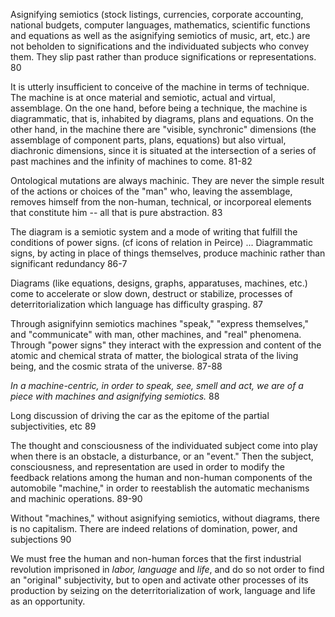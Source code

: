 Asignifying semiotics (stock listings, currencies, corporate accounting, national budgets, computer languages, mathematics, scientific functions and equations as well as the asignifying semiotics of music, art, etc.) are not beholden to significations and the individuated subjects who convey them. They slip past rather than produce significations or representations. 80

It is utterly insufficient to conceive of the machine in terms of technique. The machine is at once material and semiotic, actual and virtual, assemblage. On the one hand, before being a technique, the machine is diagrammatic, that is, inhabited by diagrams, plans and equations. On the other hand, in the machine there are "visible, synchronic" dimensions (the assemblage of component parts, plans, equations) but also virtual, diachronic dimensions, since it is situated at the intersection of a series of past machines and the infinity of machines to come. 81-82

Ontological mutations are always machinic. They are never the simple result of the actions or choices of the "man" who, leaving the assemblage, removes himself from the non-human, technical, or incorporeal elements that constitute him -- all that is pure abstraction. 83

The diagram is a semiotic system and a mode of writing that fulfill the conditions of power signs. (cf icons of relation in Peirce) ... Diagrammatic signs, by acting in place of things themselves, produce machinic rather than significant redundancy 86-7

Diagrams (like equations, designs, graphs, apparatuses, machines, etc.) come to accelerate or slow down, destruct or stabilize, processes of deterritorialization which language has difficulty grasping. 87

Through asignifyinn semiotics machines "speak," "express themselves," and "communicate" with man, other machines, and "real" phenomena. Through "power signs" they interact with the expression and content of the atomic and chemical strata of matter, the biological strata of the living being, and the cosmic strata of the universe. 87-88

_In a machine-centric, in order to speak, see, smell and act, we are of a piece with machines and asignifying semiotics._ 88

Long discussion of driving the car as the epitome of the partial subjectivities, etc 89

The thought and consciousness of the individuated subject come into play when there is an obstacle, a disturbance, or an "event." Then the subject, consciousness, and representation are used in order to modify the feedback relations among the human and non-human components of the automobile "machine," in order to reestablish the automatic mechanisms and machinic operations. 89-90

Without "machines," without asignifying semiotics, without diagrams, there is no capitalism. There are indeed relations of domination, power, and subjections 90

We must free the human and non-human forces that the first industrial revolution imprisoned in _labor, language_ and _life_, and do so not order to find an "original" subjectivity, but to open and activate other processes of its production by seizing on the deterritorialization of work, language and life as an opportunity. 
